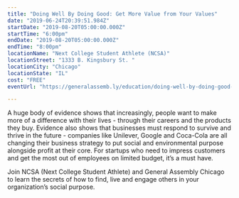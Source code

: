 ```yaml
---
title: "Doing Well By Doing Good: Get More Value from Your Values"
date: "2019-06-24T20:39:51.984Z"
startDate: "2019-08-20T05:00:00.000Z"
startTime: "6:00pm"
endDate: "2019-08-20T05:00:00.000Z"
endTime: "8:00pm"
locationName: "Next College Student Athlete (NCSA)"
locationStreet: "1333 B. Kingsbury St. "
locationCity: "Chicago"
locationState: "IL"
cost: "FREE"
eventUrl: "https://generalassemb.ly/education/doing-well-by-doing-good-get-more-value-from-your-values/chicago/78697"

---
```


A huge body of evidence shows that increasingly, people want to make more of a difference with their lives - through their careers and the products they buy. Evidence also shows that businesses must respond to survive and thrive in the future - companies like Unilever, Google and Coca-Cola are all changing their business strategy to put social and environmental purpose alongside profit at their core. For startups who need to impress customers and get the most out of employees on limited budget, it’s a must have.

Join NCSA (Next College Student Athlete) and General Assembly Chicago to learn the secrets of how to find, live and engage others in your organization’s social purpose.

